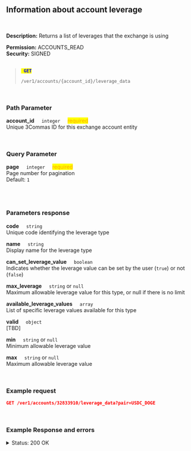 ## Information about account leverage<br>
<br>

**Description:** Returns a list of leverages that the exchange is using<br>

**Permission:** ACCOUNTS_READ<br>
**Security:** SIGNED<br>
<br>

<blockquote>

<code><mark style="color:blue"><strong> GET </strong></mark></code>

<code>/ver1/accounts/{account_id}/leverage_data</code>

</blockquote>

<br>

### Path Parameter<br>
<p>
   <strong>account_id</strong>&nbsp;&nbsp;&nbsp;&nbsp;&nbsp;<code>integer</code>&nbsp;&nbsp;&nbsp;&nbsp;&nbsp;<mark style="color:orange">required</mark><br>
   Unique 3Commas ID for this exchange account entity
</p><br>

### Query Parameter<br>
<p>
   <strong>page</strong>&nbsp;&nbsp;&nbsp;&nbsp;&nbsp;<code>integer</code>&nbsp;&nbsp;&nbsp;&nbsp;&nbsp;<mark style="color:orange">required</mark><br>
   Page number for pagination<br>
   Default: <code>1</code>
</p><br>
<br>

### Parameters response<br>
<p>
   <strong>code</strong>&nbsp;&nbsp;&nbsp;&nbsp;&nbsp;<code>string</code><br>
   Unique code identifying the leverage type
</p>
<p>
   <strong>name</strong>&nbsp;&nbsp;&nbsp;&nbsp;&nbsp;<code>string</code><br>
   Display name for the leverage type
</p>
<p>
   <strong>can_set_leverage_value</strong>&nbsp;&nbsp;&nbsp;&nbsp;&nbsp;<code>boolean</code><br>
   Indicates whether the leverage value can be set by the user (<code>true</code>) or not (<code>false</code>)
</p>
<p>
   <strong>max_leverage</strong>&nbsp;&nbsp;&nbsp;&nbsp;&nbsp;<code>string</code> or <code>null</code><br>
   Maximum allowable leverage value for this type, or null if there is no limit
</p>
<p>
   <strong>available_leverage_values</strong>&nbsp;&nbsp;&nbsp;&nbsp;&nbsp;<code>array</code><br>
   List of specific leverage values available for this type
</p>
<p>
   <strong>valid</strong>&nbsp;&nbsp;&nbsp;&nbsp;&nbsp;<code>object</code><br>
   [TBD]
</p>
<p>
   <strong>min</strong>&nbsp;&nbsp;&nbsp;&nbsp;&nbsp;<code>string</code> or <code>null</code><br>
   Minimum allowable leverage value
</p>
<p>
   <strong>max</strong>&nbsp;&nbsp;&nbsp;&nbsp;&nbsp;<code>string</code> or <code>null</code><br>
   Maximum allowable leverage value
</p>
<br>

### Example request<br>

```json
GET /ver1/accounts/32833910/leverage_data?pair=USDC_DOGE
```
<br>

### Example Response and errors<br>

<details>
<summary>Status: 200 OK</summary><br>

```json
[
    {
        "code": "none",
        "name": "Not specified",
        "can_set_leverage_value": false,
        "max_leverage": null,
        "available_leverage_values": [],
        "valid": {}
    },
    {
        "code": "cross",
        "name": "Cross",
        "can_set_leverage_value": true,
        "available_leverage_values": [],
        "max_leverage": null,
        "valid": {
            "min": "1.0",
            "max": null
        }
    },
    {
        "code": "isolated",
        "name": "Isolated",
        "can_set_leverage_value": true,
        "available_leverage_values": [],
        "max_leverage": null,
        "valid": {
            "min": "1.0",
            "max": null
        }
    }
]
```
</details>
